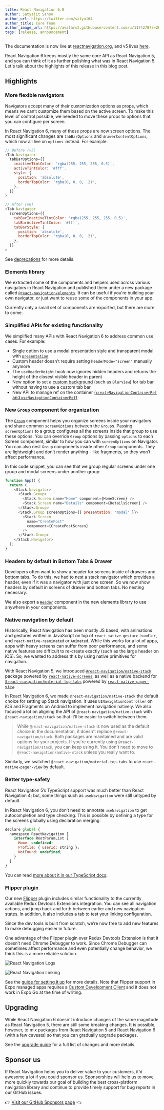 ```yaml
---
title: React Navigation 6.0
author: Satyajit Sahoo
author_url: https://twitter.com/satya164
author_title: Core Team
author_image_url: https://avatars2.githubusercontent.com/u/1174278?s=200&v=4
tags: [release, announcement]
---
```


The documentation is now live at [reactnavigation.org](https://reactnavigation.org), and v5 lives [here](/docs/5.x/getting-started).

React Navigation 6 keeps mostly the same core API as React Navigation 5, and you can think of it as further polishing what was in React Navigation 5. Let's talk about the highlights of this release in this blog post.

<!--truncate-->

## Highlights

### More flexible navigators

Navigators accept many of their customization options as props, which means we can’t customize them based on the active screen. To make this level of control possible, we needed to move these props to options that you can configure per screen.

In React Navigation 6, many of these props are now screen options. The most significant changes are `tabBarOptions` and `drawerContentOptions`, which now all live on `options` instead. For example:

```js
// Before (v5)
<Tab.Navigator
  tabBarOptions={{
    inactiveTintColor: 'rgba(255, 255, 255, 0.5)',
    activeTintColor: '#fff',
    style: {
      position: 'absolute',
      borderTopColor: 'rgba(0, 0, 0, .2)',
    },
  }}
>
```

```js
// After (v6)
<Tab.Navigator
  screenOptions={{
    tabBarInactiveTintColor: 'rgba(255, 255, 255, 0.5)',
    tabBarActiveTintColor: '#fff',
    tabBarStyle: {
      position: 'absolute',
      borderTopColor: 'rgba(0, 0, 0, .2)',
    },
  }}
>
```

See [deprecations](/docs/upgrading-from-5.x#deprecations) for more details.

### Elements library

We extracted some of the components and helpers used across various navigators in React Navigation and published them under a new package called [`@react-navigation/elements`](/docs/elements). It can be useful if you're building your own navigator, or just want to reuse some of the components in your app.

Currently only a small set of components are exported, but there are more to come.

### Simplified APIs for existing functionality

We simplified many APIs with React Navigation 6 to address common use cases. For example:

- Single option to use a modal presentation style and transparent modal with [`presentation`](/docs/stack-navigator#presentation)
- Custom header doesn't require setting `headerMode="screen"` manually anymore
- The `useHeaderHeight` hook now ignores hidden headers and returns the height of the closest visible header in parent
- New option to set a [custom background](/docs/bottom-tab-navigator#tabbarbackground) (such as `BlurView`) for tab bar without having to use a custom tab bar
- New API to manage ref on the container [(`createNavigationContainerRef` and `useNavigationContainerRef`)](/docs/navigating-without-navigation-prop)

### New `Group` component for organization

The [`Group`](/docs/group) component helps you organize screens inside your navigators and share common `screenOptions` between the `Group`s.  Passing `screenOptions` to a group configures all the screens inside that group to use these options. You can override `Group` options by passing `options` to each Screen component, similar to how you can with `screenOptions` on Navigator. You can also nest `Group` components inside other `Group` components. They are lightweight and don’t render anything - like fragments, so they won’t affect performance.

In this code snippet, you can see that we group regular screens under one group and modal screens under another group:

```js
function App() {
  return (
    <Stack.Navigator>
      <Stack.Group>
        <Stack.Screen name="Home" component={HomeScreen} />
        <Stack.Screen name="Details" component={DetailsScreen} />
      </Stack.Group>
      <Stack.Group screenOptions={{ presentation: 'modal' }}>
        <Stack.Screen
          name="CreatePost"
          component={CreatePostScreen}
        />
      </Stack.Group>
    </Stack.Navigator>
  );
}
```

### Headers by default in Bottom Tabs & Drawer

Developers often want to show a header for screens inside of drawers and bottom tabs. To do this, we had to nest a stack navigator which provides a header, even if it was a navigator with just one screen. So we now show headers by default in screens of drawer and bottom tabs. No nesting necessary.

We also export a [`Header`](/docs/elements#header) component in the new elements library to use anywhere in your components.

### Native navigation by default

Historically, React Navigation has been mostly JS based, with animations and gestures written in JavaScript on top of `react-native-gesture-handler`, and `react-native-reanimated` or `Animated`. While this works for a lot of apps, apps with heavy screens can suffer from poor performance, and some native features are difficult to re-create exactly (such as the large header on iOS). So, we wanted to address this by using native primitives for navigation.

With React Navigation 5, we introduced [`@react-navigation/native-stack`](/docs/native-stack-navigator) package powered by [`react-native-screens`](https://github.com/software-mansion/react-native-screens), as well as a native backend for [`@react-navigation/material-top-tabs`](/docs/material-top-tab-navigator) powered by [`react-native-pager-view`](https://github.com/callstack/react-native-pager-view).

In React Navigation 6, we made `@react-navigation/native-stack` the default choice for setting up Stack navigation. It uses `UINavigationController` on iOS and Fragments on Android to implement navigation natively. We also focused a lot on aligning the API of `@react-navigation/native-stack` with `@react-navigation/stack` so that it’ll be easier to switch between them.

> While `@react-navigation/native-stack` is now used as the default choice in the documentation, it doesn't replace `@react-navigation/stack`. Both packages are maintained and are valid options for your projects. If you're currently using `@react-navigation/stack`, you can keep using it. You don't need to move to `@react-navigation/native-stack` unless you really want to.

Similarly, we switched `@react-navigation/material-top-tabs` to use `react-native-pager-view` by default.

### Better type-safety

React Navigation 5’s TypeScript support was much better than React Navigation 4; but, some things such as `useNavigation` were still untyped by default.

In React Navigation 6, you don’t need to annotate `useNavigation` to get autocompletion and type checking. This is possible by defining a type for the screens globally using declaration merging:

```js
declare global {
  namespace ReactNavigation {
    interface RootParamList {
      Home: undefined;
      Profile: { userId: string };
      NotFound: undefined;
    }
  }
}
```

You can read [more about it in our TypeScript docs](/docs/typescript#specifying-default-types-for-usenavigation-link-ref-etc).

### Flipper plugin

Our new [Flipper](https://fbflipper.com/) plugin includes similar functionality to the currently available Redux Devtools Extensions integration. You can see all navigation actions, and jump back and forth between earlier and new navigation states. In addition, it also includes a tab to test your linking configuration.

Since the dev tools is built from scratch, we’re now free to add new features to make debugging easier in future.

One advantage of the Flipper plugin over Redux Devtools Extension is that it doesn’t need Chrome Debugger to work. Since Chrome Debugger can sometimes affect performance and even potentially change behavior, we think this is a more reliable solution.

![React Navigation Logs](/assets/devtools/flipper-plugin-logs.png)

![React Navigation Linking](/assets/devtools/flipper-plugin-linking.png)

See the [guide for setting it up](/docs/devtools#useflipper) for more details. Note that Flipper support in Expo managed apps requires a [Custom Development Client](https://docs.expo.dev/clients/introduction/) and it does not work in Expo Go at the time of writing.

## Upgrading

While React Navigation 6 doesn't introduce changes of the same magnitude as React Navigation 5, there are still some breaking changes. It is possible, however, to mix packages from React Navigation 5 and React Navigation 6 (with a few caveats) so that you can gradually upgrade packages.

See the [upgrade guide](/docs/upgrading-from-5.x) for a full list of changes and more details.

## Sponsor us

If React Navigation helps you to deliver value to your customers, it'd awesome a lot if you could sponsor us. Sponsorships will help us to move more quickly towards our goal of building the best cross-platform navigation library and continue to provide timely support for bug reports in our GitHub issues.

👉 [Visit our GitHub Sponsors page](https://github.com/sponsors/react-navigation) 👈
